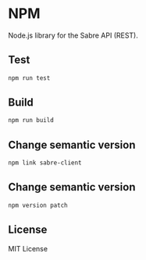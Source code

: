 # NPM 

Node.js library for the Sabre API (REST).

## Test

```bash
npm run test
```

## Build

```bash
npm run build
```

## Change semantic version

```bash
npm link sabre-client
```

## Change semantic version

```bash
npm version patch
```

## License

MIT License